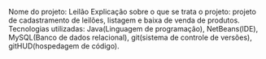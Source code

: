 Nome do projeto: Leilão
Explicação sobre o que se trata o projeto: projeto de cadastramento de leilões, listagem e baixa de venda de produtos. 
Tecnologias utilizadas: Java(Linguagem de programação), NetBeans(IDE), MySQL(Banco de dados relacional), git(sistema de controle de versões), gitHUD(hospedagem de código).
